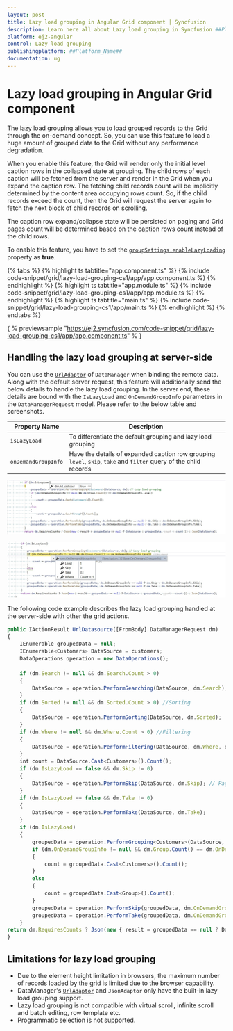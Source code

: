 ```yaml
---
layout: post
title: Lazy load grouping in Angular Grid component | Syncfusion
description: Learn here all about Lazy load grouping in Syncfusion ##Platform_Name## Grid component of Syncfusion Essential JS 2 and more.
platform: ej2-angular
control: Lazy load grouping 
publishingplatform: ##Platform_Name##
documentation: ug
---
```


# Lazy load grouping in Angular Grid component

The lazy load grouping allows you to load grouped records to the Grid through the on-demand concept. So, you can use this feature to load a huge amount of grouped data to the Grid without any performance degradation.

When you enable this feature, the Grid will render only the initial level caption rows in the collapsed state at grouping. The child rows of each caption will be fetched from the server and render in the Grid when you expand the caption row. The fetching child records count will be implicitly determined by the content area occupying rows count. So, if the child records exceed the count, then the Grid will request the server again to fetch the next block of child records on scrolling.

The caption row expand/collapse state will be persisted on paging and Grid pages count will be determined based on the caption rows count instead of the child rows.

To enable this feature, you have to set the [`groupSettings.enableLazyLoading`](../../api/grid/groupSettings/#enableLazyLoading) property as **true**.

{% tabs %}
{% highlight ts tabtitle="app.component.ts" %}
{% include code-snippet/grid/lazy-load-grouping-cs1/app/app.component.ts %}
{% endhighlight %}
{% highlight ts tabtitle="app.module.ts" %}
{% include code-snippet/grid/lazy-load-grouping-cs1/app/app.module.ts %}
{% endhighlight %}
{% highlight ts tabtitle="main.ts" %}
{% include code-snippet/grid/lazy-load-grouping-cs1/app/main.ts %}
{% endhighlight %}
{% endtabs %}
  
{ % previewsample "https://ej2.syncfusion.com/code-snippet/grid/lazy-load-grouping-cs1/app/app.component.ts" % }

## Handling the lazy load grouping at server-side

You can use the [`UrlAdaptor`](../../data/adaptors/#url-adaptor) of `DataManager` when binding the remote data. Along with the default server request, this feature will additionally send the below details to handle the lazy load grouping. In the server end, these details are bound with the `IsLazyLoad` and `OnDemandGroupInfo` parameters in the `DataManagerRequest` model. Please refer to the below table and screenshots.

Property Name |Description
-----|-----
`isLazyLoad` |To differentiate the default grouping and lazy load grouping
`onDemandGroupInfo` |Have the details of expanded caption row grouping `level`, `skip`, `take` and `filter` query of the child records

![IsLazyLoad](../images/islazyload.jpg)

![OnDemandGroupInfo](../images/groupinfo.jpg)

The following code example describes the lazy load grouping handled at the server-side with other the grid actions.

```typescript
public IActionResult UrlDatasource([FromBody] DataManagerRequest dm)
{
    IEnumerable groupedData = null;
    IEnumerable<Customers> DataSource = customers;
    DataOperations operation = new DataOperations();

    if (dm.Search != null && dm.Search.Count > 0)
    {
        DataSource = operation.PerformSearching(DataSource, dm.Search);  //Search
    }
    if (dm.Sorted != null && dm.Sorted.Count > 0) //Sorting
    {
        DataSource = operation.PerformSorting(DataSource, dm.Sorted);
    }
    if (dm.Where != null && dm.Where.Count > 0) //Filtering
    {
        DataSource = operation.PerformFiltering(DataSource, dm.Where, dm.Where[0].Operator);
    }
    int count = DataSource.Cast<Customers>().Count();
    if (dm.IsLazyLoad == false && dm.Skip != 0)
    {
        DataSource = operation.PerformSkip(DataSource, dm.Skip); // Paging
    }
    if (dm.IsLazyLoad == false && dm.Take != 0)
    {
        DataSource = operation.PerformTake(DataSource, dm.Take);
    }
    if (dm.IsLazyLoad)
    {
        groupedData = operation.PerformGrouping<Customers>(DataSource, dm); // Lazy load grouping
        if (dm.OnDemandGroupInfo != null && dm.Group.Count() == dm.OnDemandGroupInfo.Level)
        {
            count = groupedData.Cast<Customers>().Count();
        }
        else
        {
            count = groupedData.Cast<Group>().Count();
        }
        groupedData = operation.PerformSkip(groupedData, dm.OnDemandGroupInfo == null ? dm.Skip : dm.OnDemandGroupInfo.Skip);
        groupedData = operation.PerformTake(groupedData, dm.OnDemandGroupInfo == null ? dm.Take : dm.OnDemandGroupInfo.Take);
    }
return dm.RequiresCounts ? Json(new { result = groupedData == null ? DataSource : groupedData, count = count }) : Json(DataSource);
}

```

## Limitations for lazy load grouping

* Due to the element height limitation in browsers, the maximum number of records loaded by the grid is limited due to the browser capability.
* DataManager's [`UrlAdaptor`](../../data/adaptors/#url-adaptor) and `JsonAdaptor` only have the built-in lazy load grouping support.
* Lazy load grouping is not compatible with virtual scroll, infinite scroll and batch editing, row template etc.
* Programmatic selection is not supported.